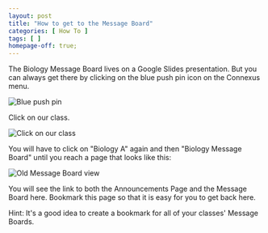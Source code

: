 ```yaml
---
layout: post
title: "How to get to the Message Board"
categories: [ How To ]
tags: [ ]
homepage-off: true;
---
```


The Biology Message Board lives on a Google Slides presentation. But you can always get there by clicking on the blue push pin icon on the Connexus menu.

![Blue push pin]({{site.baseurl}}\assets\images\push-pin.JPG)

Click on our class.

![Click on our class]({{site.baseurl}}\assets\images\click-on-bio-mb.JPG)

You will have to click on "Biology A" again and then "Biology Message Board" until you reach a page that looks like this:

![Old Message Board view]({{site.baseurl}}\assets\images\mb-view.JPG)

You will see the link to both the Announcements Page and the Message Board here. Bookmark this page so that it is easy for you to get back here.

Hint: It's a good idea to create a bookmark for all of your classes' Message Boards.